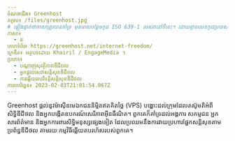```yaml
---
ចំណងជើង៖ Greenhost
គម្រប៖ /files/greenhost.jpg
# ផ្ទៀងផ្ទាត់ថាភាសាត្រូវបានគាំទ្រ មុនពេលបន្ថែមកូដ ISO 639-1 របស់វានៅទីនេះ។ ដោយគ្មានលេខកូដប្រទេស ពោលគឺ ms ជំនួសឱ្យ ms_MY ។
ភាសា៖
  - ន
គេហទំព័រ៖ https://greenhost.net/internet-freedom/
ក្រេឌីត៖ អត្ថបទដោយ Khairil / EngageMedia ។
ប្រភេទ៖
  - បណ្តាញសុវត្ថិភាពឌីជីថល
  - អ្នកផ្តល់សេវាសន្តិសុខឌីជីថល
  - ការឆ្លើយតបវិបត្តិសន្តិសុខឌីជីថល
កាលបរិច្ឆេទ៖ 2023-02-03T21:01:54.067Z
---
```

Greenhost ផ្តល់នូវម៉ាស៊ីនមេឯកជននិម្មិតឥតគិតថ្លៃ (VPS) បង្ហោះដល់ក្រុមដែលតស៊ូមតិអំពីសិទ្ធិឌីជីថល និងអ្នកបង្កើតឧបករណ៍សេរីភាពអ៊ីនធឺណិត។ ពួកគេក៏គាំទ្រដល់អង្គការ សកម្មជន អ្នកសារព័ត៌មាន និងអ្នកការពារសិទ្ធិមនុស្សផ្សេងទៀត ដែលប្រឈមនឹងការវាយប្រហារផ្នែកសន្តិសុខតាមប្រព័ន្ធឌីជីថល តាមរយៈកម្មវិធីឆ្លើយតបរហ័សរបស់ពួកគេ។